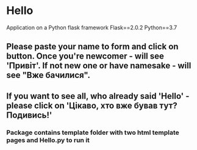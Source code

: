 # Hello
Application on a Python flask framework
Flask==2.0.2
Python==3.7

## Please paste your name to form and click on button. Once you're newcomer - will see 'Привіт'. If not new one or have namesake - will see "Вже бачилися". 
## If you want to see all, who already said 'Hello' - please click on 'Цікаво, хто вже бував тут? Подивись!'


### Package contains template folder with two html template pages and Hello.py to run it
